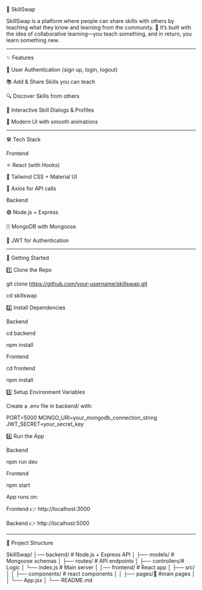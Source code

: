 
📘 SkillSwap

SkillSwap is a platform where people can share skills with others by teaching what they know and learning from the community. 🚀
It’s built with the idea of collaborative learning—you teach something, and in return, you learn something new.


---

✨ Features

🔑 User Authentication (sign up, login, logout)

📚 Add & Share Skills you can teach

🔍 Discover Skills from others

💬 Interactive Skill Dialogs & Profiles

🎨 Modern UI with smooth animations



---

🛠️ Tech Stack

Frontend

⚛️ React (with Hooks)

🎨 Tailwind CSS + Material UI

🔄 Axios for API calls


Backend

🟢 Node.js + Express

🗄️ MongoDB with Mongoose

🔐 JWT for Authentication



---

🚀 Getting Started

1️⃣ Clone the Repo

git clone https://github.com/your-username/skillswap.git

cd skillswap

2️⃣ Install Dependencies

Backend

cd backend

npm install

Frontend

cd frontend

npm install

3️⃣ Setup Environment Variables

Create a .env file in backend/ with:

PORT=5000
MONGO_URI=your_mongodb_connection_string
JWT_SECRET=your_secret_key

4️⃣ Run the App

Backend

npm run dev

Frontend

npm start

App runs on:

Frontend 👉 http://localhost:3000

Backend 👉 http://localhost:5000


---

📂 Project Structure

SkillSwap/
│── backend/        # Node.js + Express API
│   ├── models/     # Mongoose schemas
│   ├── routes/     # API endpoints
│   ├── controllers/# Logic
│   └── index.js    # Main server
│
│── frontend/       # React app
│   ├── src/
│   │   ├── components/ # react components 
│   │   ├── pages/📃    #main pages
│   │   └── App.jsx
│
└── README.md

